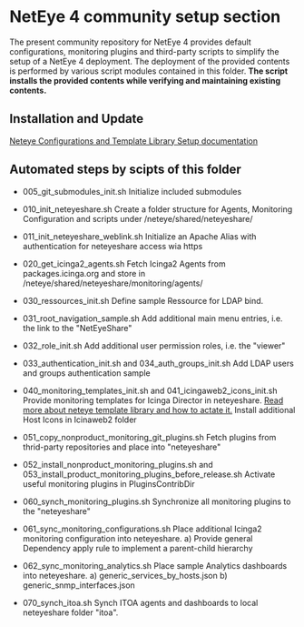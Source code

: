
# NetEye 4 community setup section

The present community repository for NetEye 4 provides default configurations, monitoring plugins and third-party scripts to simplify the setup of a NetEye 4 deployment. The deployment of the provided contents is performed by various script modules contained in this folder. __The script installs the provided contents while verifying and maintaining existing contents.__

## Installation and Update

[Neteye Configurations and Template Library Setup documentation](../doc/050_community_configs_init.md)


## Automated steps by scipts of this folder

- 005_git_submodules_init.sh
  Initialize included submodules

- 010_init_neteyeshare.sh
  Create a folder structure for Agents, Monitoring Configuration and scripts under /neteye/shared/neteyeshare/

- 011_init_neteyeshare_weblink.sh
  Initialize an Apache Alias with authentication for neteyeshare access wia https

- 020_get_icinga2_agents.sh
  Fetch Icinga2 Agents from packages.icinga.org and store in /neteye/shared/neteyeshare/monitoring/agents/

- 030_ressources_init.sh
  Define sample Ressource for LDAP bind.
- 031_root_navigation_sample.sh
  Add additional main menu entries, i.e. the link to the "NetEyeShare"
- 032_role_init.sh
  Add additional user permission roles, i.e. the "viewer"
- 033_authentication_init.sh and 034_auth_groups_init.sh
  Add LDAP users and groups authentication sample

- 040_monitoring_templates_init.sh and 041_icingaweb2_icons_init.sh
  Provide monitoring templates for Icinga Director in neteyeshare. [Read more about neteye template library and how to actate it.](../doc/050_community_configs_init.md)
  Install additional Host Icons in Icinaweb2 folder

- 051_copy_nonproduct_monitoring_git_plugins.sh
  Fetch plugins from thrid-party repositories and place into "neteyeshare"
- 052_install_nonproduct_monitoring_plugins.sh and 053_install_product_monitoring_plugins_before_release.sh
  Activate useful monitoring plugins in PluginsContribDir

- 060_synch_monitoring_plugins.sh
  Synchronize all monitoring plugins to the "neteyeshare"
- 061_sync_monitoring_configurations.sh
  Place additional Icinga2 monitoring configuration into neteyeshare. 
  a) Provide general Dependency apply rule to implement a parent-child hierarchy
- 062_sync_monitoring_analytics.sh
  Place sample Analytics dashboards into neteyeshare.
  a) generic_services_by_hosts.json
  b) generic_snmp_interfaces.json

- 070_synch_itoa.sh
  Synch ITOA agents and dashboards to local neteyeshare folder "itoa".

